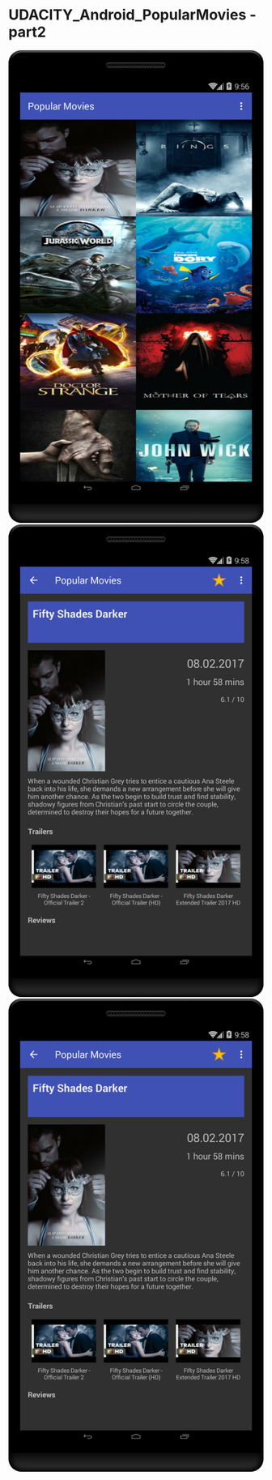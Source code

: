 # UDACITY_Android_PopularMovies - part2

![Screenshot 1](device-2017-03-05-025741.png?raw=true "Screenshot 1")
![Screenshot 2](device-2017-03-05-025821.png?raw=true "Screenshot 2")
![Screenshot 3](device-2017-03-05-025821.png??raw=true "Screenshot 3")

